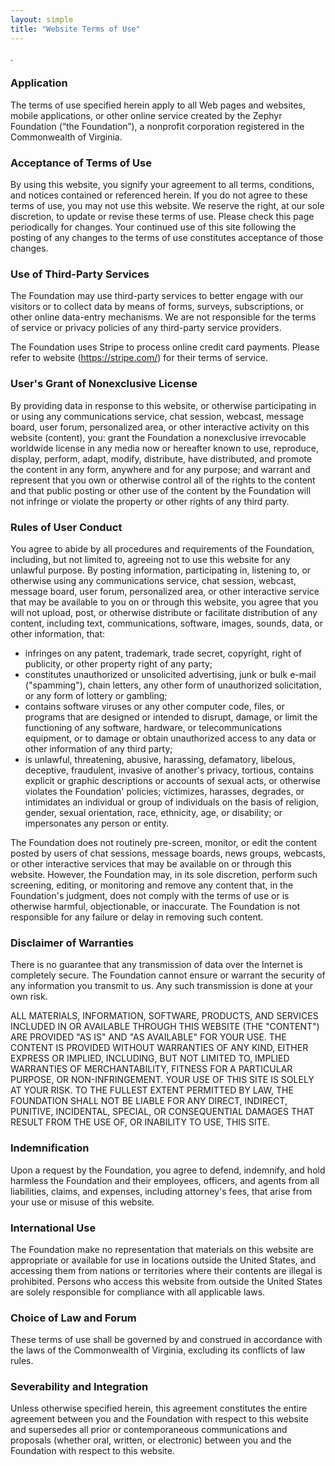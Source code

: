 ```yaml
---
layout: simple
title: "Website Terms of Use"
---
```

.
### Application  
The terms of use specified herein apply to all Web pages and websites, mobile applications, or other online service created by the Zephyr Foundation (“the Foundation”), a nonprofit corporation registered in the Commonwealth of Virginia.

### Acceptance of Terms of Use
By using this website, you signify your agreement to all terms, conditions, and notices contained or referenced herein. If you do not agree to these terms of use, you may not use this website. We reserve the right, at our sole discretion, to update or revise these terms of use. Please check this page periodically for changes. Your continued use of this site following the posting of any changes to the terms of use constitutes acceptance of those changes.

### Use of Third-Party Services
The Foundation may use third-party services to better engage with our visitors or to collect data by means of forms, surveys, subscriptions, or other online data-entry mechanisms. We are not responsible for the terms of service or privacy policies of any third-party service providers.

The Foundation uses Stripe to process online credit card payments. Please refer to website (https://stripe.com/) for their terms of service.

### User's Grant of Nonexclusive License
By providing data in response to this website, or otherwise participating in or using any communications service, chat session, webcast, message board, user forum, personalized area, or other interactive activity on this website (content), you:
grant the Foundation a nonexclusive irrevocable worldwide license in any media now or hereafter known to use, reproduce, display, perform, adapt, modify, distribute, have distributed, and promote the content in any form, anywhere and for any purpose; and
warrant and represent that you own or otherwise control all of the rights to the content and that public posting or other use of the content by the Foundation will not infringe or violate the property or other rights of any third party.

### Rules of User Conduct
You agree to abide by all procedures and requirements of the Foundation, including, but not limited to, agreeing not to use this website for any unlawful purpose. By posting information, participating in, listening to, or otherwise using any communications service, chat session, webcast, message board, user forum, personalized area, or other interactive service that may be available to you on or through this website, you agree that you will not upload, post, or otherwise distribute or facilitate distribution of any content, including text, communications, software, images, sounds, data, or other information, that:

 * infringes on any patent, trademark, trade secret, copyright, right of publicity, or other property right of any party;
 * constitutes unauthorized or unsolicited advertising, junk or bulk e-mail ("spamming"), chain letters, any other form of unauthorized solicitation, or any form of lottery or gambling;
 * contains software viruses or any other computer code, files, or programs that are designed or intended to disrupt, damage, or limit the functioning of any software, hardware, or telecommunications equipment, or to damage or obtain unauthorized access to any data or other information of any third party;
 * is unlawful, threatening, abusive, harassing, defamatory, libelous, deceptive, fraudulent, invasive of another's privacy, tortious, contains explicit or graphic descriptions or accounts of sexual acts, or otherwise violates the Foundation' policies;
victimizes, harasses, degrades, or intimidates an individual or group of individuals on the basis of religion, gender, sexual orientation, race, ethnicity, age, or disability; or
impersonates any person or entity.

The  Foundation does not routinely pre-screen, monitor, or edit the content posted by users of chat sessions, message boards, news groups, webcasts, or other interactive services that may be available on or through this website. However, the Foundation may, in its sole discretion, perform such screening, editing, or monitoring and remove any content that, in the Foundation's judgment, does not comply with the terms of use or is otherwise harmful, objectionable, or inaccurate. The Foundation is not responsible for any failure or delay in removing such content.

### Disclaimer of Warranties
There is no guarantee that any transmission of data over the Internet is completely secure. The Foundation cannot ensure or warrant the security of any information you transmit to us. Any such transmission is done at your own risk.

ALL MATERIALS, INFORMATION, SOFTWARE, PRODUCTS, AND SERVICES INCLUDED IN OR AVAILABLE THROUGH THIS WEBSITE (THE "CONTENT") ARE PROVIDED "AS IS" AND "AS AVAILABLE" FOR YOUR USE. THE CONTENT IS PROVIDED WITHOUT WARRANTIES OF ANY KIND, EITHER EXPRESS OR IMPLIED, INCLUDING, BUT NOT LIMITED TO, IMPLIED WARRANTIES OF MERCHANTABILITY, FITNESS FOR A PARTICULAR PURPOSE, OR NON-INFRINGEMENT. YOUR USE OF THIS SITE IS SOLELY AT YOUR RISK. TO THE FULLEST EXTENT PERMITTED BY LAW, THE FOUNDATION SHALL NOT BE LIABLE FOR ANY DIRECT, INDIRECT, PUNITIVE, INCIDENTAL, SPECIAL, OR CONSEQUENTIAL DAMAGES THAT RESULT FROM THE USE OF, OR INABILITY TO USE, THIS SITE.

### Indemnification
Upon a request by the Foundation, you agree to defend, indemnify, and hold harmless the Foundation and their employees, officers, and agents from all liabilities, claims, and expenses, including attorney's fees, that arise from your use or misuse of this website.

### International Use
The Foundation make no representation that materials on this website are appropriate or available for use in locations outside the United States, and accessing them from nations or territories where their contents are illegal is prohibited. Persons who access this website from outside the United States are solely responsible for compliance with all applicable laws.

### Choice of Law and Forum
These terms of use shall be governed by and construed in accordance with the laws of the Commonwealth of Virginia, excluding its conflicts of law rules.

### Severability and Integration
Unless otherwise specified herein, this agreement constitutes the entire agreement between you and the Foundation with respect to this website and supersedes all prior or contemporaneous communications and proposals (whether oral, written, or electronic) between you and the Foundation with respect to this website.
